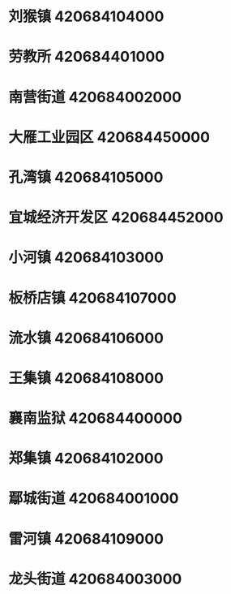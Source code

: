 # 刘猴镇 420684104000
# 劳教所 420684401000
# 南营街道 420684002000
# 大雁工业园区 420684450000
# 孔湾镇 420684105000
# 宜城经济开发区 420684452000
# 小河镇 420684103000
# 板桥店镇 420684107000
# 流水镇 420684106000
# 王集镇 420684108000
# 襄南监狱 420684400000
# 郑集镇 420684102000
# 鄢城街道 420684001000
# 雷河镇 420684109000
# 龙头街道 420684003000
